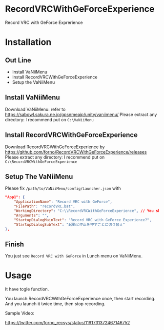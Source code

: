 # RecordVRCWithGeForceExperience
Record VRC with GeForce Exprerience

# Installation

## Out Line

- Install VaNiiMenu
- Install RecordVRCWithGeForceExperience
- Setup the VaNiiMenu

## Install VaNiiMenu
Download VaNiiMenu: refer to https://sabowl.sakura.ne.jp/gpsnmeajp/unity/vaniimenu/
Please extract any directory: I recommend put on `C:\VaNiiMenu`

## Install RecordVRCWithGeForceExperience
Download RecordVRCWithGeForceExperience by https://github.com/forno/RecordVRCWithGeForceExperience/releases
Please extract any directory: I recommend put on `C:\RecordVRCWithGeForceExperience`

## Setup The VaNiiMenu
Please fix `/path/to/VaNiiMenu/config/Launcher.json` with

```json
"App1": {
	"ApplicationName": "Record VRC with GeForce",
	"FilePath": "recordVRC.bat",
	"WorkingDirectory": "C:\\RecordVRCWithGeForceExperience", // You should fix path to your install directory. (if you follow my recommend, you just do nothing)
	"Arguments": "",
	"StartupDialogMainText": "Record VRC with GeForce Experience?",
	"StartupDialogSubText": "起動と停止を押すごとに切り替え"
},
```

## Finish
You just see `Record VRC with GeForce` in Lunch menu on VaNiiMenu.

# Usage
It have togle function.

You launch RecordVRCWithGeForceExperience once, then start recording.
And you launch it twice time, then stop recording.

Sample Video:

https://twitter.com/forno_recsys/status/1191731372467146752